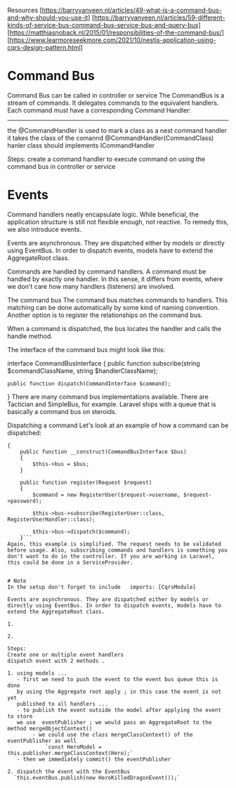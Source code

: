 Resources
[https://barryvanveen.nl/articles/49-what-is-a-command-bus-and-why-should-you-use-it]
[https://barryvanveen.nl/articles/59-different-kinds-of-service-bus-command-bus-service-bus-and-query-bus]
[https://matthiasnoback.nl/2015/01/responsibilities-of-the-command-bus/]
[https://www.learmoreseekmore.com/2021/10/nestjs-application-using-cqrs-design-pattern.html]

# Command Bus
Command Bus can be called in controller or service
The CommandBus is a stream of commands. It delegates commands to the equivalent handlers. Each command must have a corresponding Command Handler:

------------------------------------------
the @CommandHandler is used to mark a class as a nest command handler 
it takes the class of the comannd
@CommandHandler(CommandClass)
hanler class should implements ICommandHandler

Steps:
create a command handler 
to execute command on using the command bus in controller or service

# Events
Command handlers neatly encapsulate logic. While beneficial, the application structure is still not flexible enough, not reactive. To remedy this, we also introduce events.

Events are asynchronous. They are dispatched either by models or directly using EventBus. In order to dispatch events, models have to extend the AggregateRoot class.


Commands are handled by command handlers. A command must be handled by exactly one handler. In this sense, it differs from events, where we don't care how many handlers (listeners) are involved.

The command bus
The command bus matches commands to handlers. This matching can be done automatically by some kind of naming convention. Another option is to register the relationships on the command bus.

When a command is dispatched, the bus locates the handler and calls the handle method.

The interface of the command bus might look like this:

interface CommandBusInterface
{
    public function subscribe(string $commandClassName, string $handlerClassName);

    public function dispatch(CommandInterface $command);
}
There are many command bus implementations available. There are Tactician and SimpleBus, for example. Laravel ships with a queue that is basically a command bus on steroids.

Dispatching a command
Let's look at an example of how a command can be dispatched:

``` final class RegistrationController
{
    public function __construct(CommandBusInterface $bus)
    {
        $this->bus = $bus;
    }

    public function register(Request $request)
    {
        $command = new RegisterUser($request->username, $request->password);

        $this->bus->subscribe(RegisterUser::class, RegisterUserHandler::class);

        $this->bus->dispatch($command);
    }```
Again, this example is simplified. The request needs to be validated before usage. Also, subscribing commands and handlers is something you don't want to do in the controller. If you are working in Laravel, this could be done in a ServiceProvider.


# Note
In the setup don't forget to include   imports: [CqrsModule]

Events are asynchronous. They are dispatched either by models or directly using EventBus. In order to dispatch events, models have to extend the AggregateRoot class.

1.

2.

Steps:
Create one or multiple event handlers
dispatch event with 2 methods .

1. using models ...
   - first we need to push the event to the event bus queue this is done
   by using the Aggregate root apply ; in this case the event is not yet 
   published to all handlers ... 
   - to publish the event outside the model after applying the event to store
   we use  eventPublisher ; we would pass an AggregateRoot to the  method mergeObjectContext()
        - we could use the class mergeClassContext() of the eventPublisher as well
            `const HeroModel = this.publisher.mergeClassContext(Hero);`
   - then we immediately commit() the eventPublisher

2. dispatch the event with the EventBus
  `this.eventBus.publish(new HeroKilledDragonEvent());`
